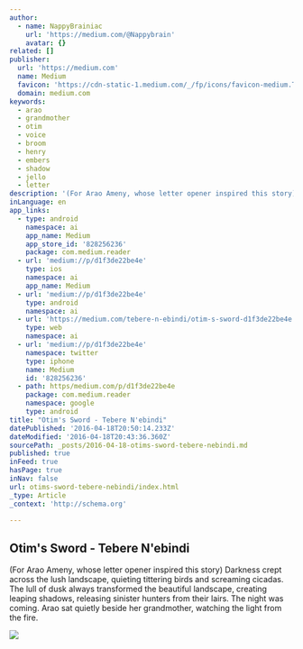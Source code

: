 ```yaml
---
author:
  - name: NappyBrainiac
    url: 'https://medium.com/@Nappybrain'
    avatar: {}
related: []
publisher:
  url: 'https://medium.com'
  name: Medium
  favicon: 'https://cdn-static-1.medium.com/_/fp/icons/favicon-medium.TAS6uQ-Y7kcKgi0xjcYHXw.ico'
  domain: medium.com
keywords:
  - arao
  - grandmother
  - otim
  - voice
  - broom
  - henry
  - embers
  - shadow
  - jello
  - letter
description: '(For Arao Ameny, whose letter opener inspired this story) Darkness crept across the lush landscape, quieting tittering birds and screaming cicadas. The lull of dusk always transformed the beautiful landscape, creating leaping shadows, releasing sinister hunters from their lairs. The night was coming. Arao sat quietly beside her grandmother, watching the light from the fire.'
inLanguage: en
app_links:
  - type: android
    namespace: ai
    app_name: Medium
    app_store_id: '828256236'
    package: com.medium.reader
  - url: 'medium://p/d1f3de22be4e'
    type: ios
    namespace: ai
    app_name: Medium
  - url: 'medium://p/d1f3de22be4e'
    type: android
    namespace: ai
  - url: 'https://medium.com/tebere-n-ebindi/otim-s-sword-d1f3de22be4e'
    type: web
    namespace: ai
  - url: 'medium://p/d1f3de22be4e'
    namespace: twitter
    type: iphone
    name: Medium
    id: '828256236'
  - path: https/medium.com/p/d1f3de22be4e
    package: com.medium.reader
    namespace: google
    type: android
title: "Otim's Sword - Tebere N'ebindi"
datePublished: '2016-04-18T20:50:14.233Z'
dateModified: '2016-04-18T20:43:36.360Z'
sourcePath: _posts/2016-04-18-otims-sword-tebere-nebindi.md
published: true
inFeed: true
hasPage: true
inNav: false
url: otims-sword-tebere-nebindi/index.html
_type: Article
_context: 'http://schema.org'

---
```

<article style=""><h1>Otim's Sword - Tebere N'ebindi</h1><p>(For Arao Ameny, whose letter opener inspired this story) Darkness crept across the lush landscape, quieting tittering birds and screaming cicadas. The lull of dusk always transformed the beautiful landscape, creating leaping shadows, releasing sinister hunters from their lairs. The night was coming. Arao sat quietly beside her grandmother, watching the light from the fire.</p><img src="https://cdn-images-1.medium.com/max/1200/1*qxUORWKVegNBOa-b3cefsw.jpeg" /></article>